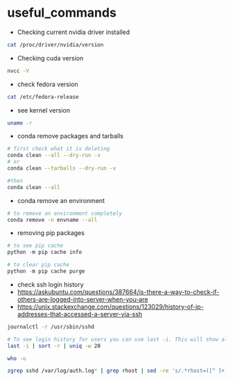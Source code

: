 # useful_commands

- Checking current nvidia driver installed

```bash
cat /proc/driver/nvidia/version
```

- Checking cuda version

```bash
nvcc -V
```
- check fedora version

```bash
cat /etc/fedora-release
```

- see kernel version

```bash
uname -r
```

- conda remove packages and tarballs

```bash
# first check what it is deleting
conda clean --all --dry-run -v
# or
conda clean --tarballs --dry-run -v

#then
conda clean --all
```

- conda remove an environment
```bash
# to remove an environment completely
conda remove -n envname --all
```

- removing pip packages

```python
# to see pip cache
python -m pip cache info

# to clear pip cache
python -m pip cache purge
```




- check ssh login history
- https://askubuntu.com/questions/387664/is-there-a-way-to-check-if-others-are-logged-into-server-when-you-are
- https://unix.stackexchange.com/questions/123029/history-of-ip-addresses-that-accessed-a-server-via-ssh
```bash
journalctl -r /usr/sbin/sshd

# To see login history for users you can use last -i. This will show all logins and IP addresses since start of current logfile /var/log/wtmp
last -i | sort -r | uniq -w 20

who -u

zgrep sshd /var/log/auth.log* | grep rhost | sed -re 's/.*rhost=([^ ]+).*/\1/' | sort -u
```
